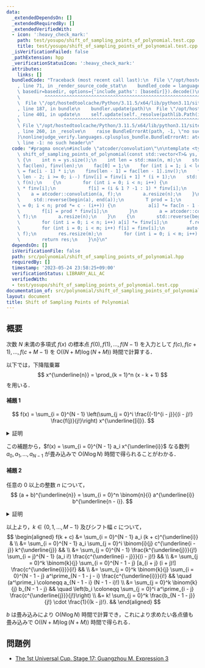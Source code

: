 ```yaml
---
data:
  _extendedDependsOn: []
  _extendedRequiredBy: []
  _extendedVerifiedWith:
  - icon: ':heavy_check_mark:'
    path: test/yosupo/shift_of_sampling_points_of_polynomial.test.cpp
    title: test/yosupo/shift_of_sampling_points_of_polynomial.test.cpp
  _isVerificationFailed: false
  _pathExtension: hpp
  _verificationStatusIcon: ':heavy_check_mark:'
  attributes:
    links: []
  bundledCode: "Traceback (most recent call last):\n  File \"/opt/hostedtoolcache/Python/3.11.5/x64/lib/python3.11/site-packages/onlinejudge_verify/documentation/build.py\"\
    , line 71, in _render_source_code_stat\n    bundled_code = language.bundle(stat.path,\
    \ basedir=basedir, options={'include_paths': [basedir]}).decode()\n          \
    \         ^^^^^^^^^^^^^^^^^^^^^^^^^^^^^^^^^^^^^^^^^^^^^^^^^^^^^^^^^^^^^^^^^^^^^^^^^^^^^^^^^\n\
    \  File \"/opt/hostedtoolcache/Python/3.11.5/x64/lib/python3.11/site-packages/onlinejudge_verify/languages/cplusplus.py\"\
    , line 187, in bundle\n    bundler.update(path)\n  File \"/opt/hostedtoolcache/Python/3.11.5/x64/lib/python3.11/site-packages/onlinejudge_verify/languages/cplusplus_bundle.py\"\
    , line 401, in update\n    self.update(self._resolve(pathlib.Path(included), included_from=path))\n\
    \                ^^^^^^^^^^^^^^^^^^^^^^^^^^^^^^^^^^^^^^^^^^^^^^^^^^^^^^^^^\n \
    \ File \"/opt/hostedtoolcache/Python/3.11.5/x64/lib/python3.11/site-packages/onlinejudge_verify/languages/cplusplus_bundle.py\"\
    , line 260, in _resolve\n    raise BundleErrorAt(path, -1, \"no such header\"\
    )\nonlinejudge_verify.languages.cplusplus_bundle.BundleErrorAt: atcoder/convolution:\
    \ line -1: no such header\n"
  code: "#pragma once\n#include \"atcoder/convolution\"\n\ntemplate <typename T> std::vector<T>\
    \ shift_of_sampling_points_of_polynomial(const std::vector<T>& ys, T c, int m)\
    \ {\n    int n = ys.size();\n    int len = std::max(n, m);\n    std::vector<T>\
    \ fac(len), finv(len);\n    fac[0] = 1;\n    for (int i = 1; i < len; i++) fac[i]\
    \ = fac[i - 1] * i;\n    finv[len - 1] = fac[len - 1].inv();\n    for (int i =\
    \ len - 2; i >= 0; i--) finv[i] = finv[i + 1] * (i + 1);\n    std::vector<T> a(n),\
    \ f(n);\n    {\n        for (int i = 0; i < n; i++) {\n            a[i] = ys[i]\
    \ * finv[i];\n            f[i] = (i & 1 ? -1 : 1) * finv[i];\n        }\n    \
    \    a = atcoder::convolution(a, f);\n        a.resize(n);\n    }\n    {\n   \
    \     std::reverse(begin(a), end(a));\n        T prod = 1;\n        for (int i\
    \ = 0; i < n; prod *= c - (i++)) {\n            a[i] *= fac[n - 1 - i];\n    \
    \        f[i] = prod * finv[i];\n        }\n        a = atcoder::convolution(a,\
    \ f);\n        a.resize(n);\n    }\n    {\n        std::reverse(begin(a), end(a));\n\
    \        for (int i = 0; i < n; i++) a[i] *= finv[i];\n        f.resize(m);\n\
    \        for (int i = 0; i < m; i++) f[i] = finv[i];\n        auto res = atcoder::convolution(a,\
    \ f);\n        res.resize(m);\n        for (int i = 0; i < m; i++) res[i] *= fac[i];\n\
    \        return res;\n    }\n}\n"
  dependsOn: []
  isVerificationFile: false
  path: src/polynomial/shift_of_sampling_points_of_polynomial.hpp
  requiredBy: []
  timestamp: '2023-05-24 23:58:25+09:00'
  verificationStatus: LIBRARY_ALL_AC
  verifiedWith:
  - test/yosupo/shift_of_sampling_points_of_polynomial.test.cpp
documentation_of: src/polynomial/shift_of_sampling_points_of_polynomial.hpp
layout: document
title: Shift of Sampling Points of Polynomial
---
```


## 概要

次数 $N$ 未満の多項式 $f(x)$ の標本点 $f(0), f(1), \dots , f(N - 1)$ を入力として $f(c), f(c + 1), \dots , f(c + M - 1)$ を $\mathrm{O}((N + M) \log (N + M))$ 時間で計算する．

以下では，下降階乗冪 
$$
x^{\underline{n}} = \prod_{k = 1}^n (x - k + 1)
$$
を用いる．

#### 補題 1

$$
f(x) = \sum_{i = 0}^{N - 1} \left(\sum_{j = 0}^i \frac{(-1)^{i - j}}{(i - j)!} \frac{f(j)}{j!}\right) x^{\underline{[i]}}.
$$

<details>
<summary>証明</summary>
<div>

両辺 $N$ 次未満の多項式であるから $N$ 点 $x = 0, 1, \dots , N - 1$ における値が一致することを示せば良い．

$k \in \{0, 1, \dots , N - 1\}$ について，
$$
\begin{aligned}
    \sum_{i = 0}^{N - 1} \left(\sum_{j = 0}^i \frac{(-1)^{i - j}}{(i - j)!} \frac{f(j)}{j!}\right) k^{\underline{[i]}}
    &= \sum_{i = 0}^{k} \sum_{j = 0}^i \frac{(-1)^{i - j}}{(i - j)!} \frac{f(j)}{j!} \frac{k!}{(k - i)!} \\
    &= \sum_{p + q + r = k} \frac{(-1)^q k!}{p! q! r!} f(p) \\
    &= \sum_{p = 0}^k \frac{f(p)}{p!} k! \sum_{q + r = k - p} \frac{(-1)^q}{q!r!} \\
    &= \sum_{p = 0}^k \frac{f(p)}{p!} \frac{k!}{(k - p)!} \sum_{q + r = k - p} \binom{k - p}{r} 1^r (-1)^q \\
    &= \sum_{p = 0}^k \frac{f(p)}{p!} \frac{k!}{(k - p)!} \sum_{q + r = k - p} (1 - 1)^{k - p} \\
    &= f(k).
\end{aligned}
$$

$\blacksquare$

</div>
</details>

この補題から，$f(x) = \sum_{i = 0}^{N - 1} a_i x^{\underline{i}}$ なる数列 $a_0, a_1, \dots , a_{N - 1}$ が畳み込みで $\mathrm{O}(N \log N)$ 時間で得られることがわかる．

#### 補題 2

任意の $0$ 以上の整数 $n$ について，
$$
(a + b)^{\underline{n}} = \sum_{i = 0}^n \binom{n}{i} a^{\underline{i}} b^{\underline{n - i}}.
$$

<details>
<summary>証明</summary>
<div>

$n$ についての帰納法により示す．

$n = 0$ のときは明らか．

$(a + b)^{\underline{n}} = \sum_{i = 0}^n \binom{n}{i} a^{\underline{i}} b^{\underline{n - i}}$ を仮定したとき，
$$
\begin{aligned}
    (a + b)^{\underline{n + 1}}
    &= (a + b)^{\underline{n}} (a + b - n) \\
    &= \sum_{i = 0}^n \binom{n}{i} a^{\underline{i}} b^{\underline{n - i}} [(a - i) + (b - n + i)] \\
    &= \sum_{i = 0}^n \binom{n}{i} a^{\underline{i + 1}} b^{\underline{n - i}} + \sum_{i = 0}^n \binom{n}{i} a^{\underline{i}} b^{\underline{n + 1 - i}} \\
    &= \sum_{i = 1}^{n + 1} \binom{n}{i - 1} a^{\underline{i}} b^{\underline{n + 1 - i}} + \sum_{i = 0}^n \binom{n}{i} a^{\underline{i}} b^{\underline{n + 1 - i}} \\
    &= \sum_{i = 0}^{n + 1} \binom{n + 1}{i} a^{\underline{i}} b^{\underline{n + 1 - i}}.
\end{aligned}
$$
$\blacksquare$

</div>
</details>

以上より，$k \in \{0, 1, \dots , M - 1\}$ 及びシフト幅 $c$ について，
$$
\begin{aligned}
    f(k + c)
    &= \sum_{i = 0}^{N - 1} a_i (k + c)^{\underline{i}} & \\
    &= \sum_{i = 0}^{N - 1} a_i \sum_{j = 0}^i \binom{i}{j} c^{\underline{i - j}} k^{\underline{j}} && \\
    &= \sum_{j = 0}^{N - 1} \frac{k^{\underline{j}}}{j!} \sum_{i = j}^{N - 1} (a_i i!) \frac{c^{\underline{i - j}}}{(i - j)!} && \\
    &= \sum_{j = 0}^k \binom{k}{j} \sum_{i = 0}^{N - 1 - j} [a_{i + j} (i + j)!] \frac{c^{\underline{i}}}{i!} && \\
    &= \sum_{j = 0}^k \binom{k}{j} \sum_{i = 0}^{N - 1 - j} a^\prime_{N - 1 - j - i} \frac{c^{\underline{i}}}{i!} && \quad (a^\prime_i \coloneqq a_{N - 1 - i} (N - 1 - i)!) \\
    &= \sum_{j = 0}^k \binom{k}{j} b_{N - 1 - j} && \quad \left(b_i \coloneqq \sum_{j = 0}^i a^\prime_{i - j} \frac{c^{\underline{j}}}{j!}\right) \\
    &= k! \sum_{j = 0}^k \frac{b_{N - 1 - j}}{j!} \cdot \frac{1}{(k - j)!}. &&
\end{aligned}
$$

$b$ は畳み込みにより $\mathrm{O}(N \log N)$ 時間で計算でき，これにより求めたい各点値も畳み込みで $\mathrm{O}((N + M) \log (N + M))$ 時間で得られる．

## 問題例
- [The 1st Universal Cup. Stage 17: Guangzhou M. Expression 3](https://qoj.ac/contest/1244/problem/6513?v=1)